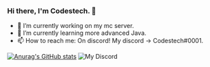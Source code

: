 ### Hi there, I'm Codestech. 👋

- 🔭 I’m currently working on my mc server.
- 🌱 I’m currently learning more advanced Java.
- 📫 How to reach me: On discord! My discord -> Codestech#0001.

[![Anurag's GitHub stats](https://github-readme-stats.vercel.app/api?username=HEROOSTECH)](https://github.com/anuraghazra/github-readme-stats)
![My Discord](https://discord-readme-badge.vercel.app/api?id=650718742157852740)
